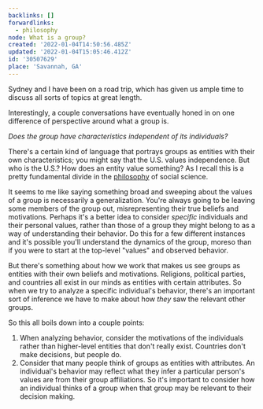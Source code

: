 ```yaml
---
backlinks: []
forwardlinks:
  - philosophy
node: What is a group?
created: '2022-01-04T14:50:56.485Z'
updated: '2022-01-04T15:05:46.412Z'
id: '30507629'
place: 'Savannah, GA'
---
```

Sydney and I have been on a road trip, which has given us ample time to discuss all sorts of topics at great length. 

Interestingly, a couple conversations have eventually honed in on one difference of perspective around what a group is. 

*Does the group have characteristics independent of its individuals?*

There's a certain kind of language that portrays groups as entities with their own characteristics; you might say that the U.S. values independence. But who is the U.S.? How does an entity value something? As I recall this is a pretty fundamental divide in the [philosophy](philosophy.md) of social science. 

It seems to me like saying something broad and sweeping about the values of a group is necessarily a generalization. You're always going to be leaving some members of the group out, misrepresenting their true beliefs and motivations. Perhaps it's a better idea to consider *specific* individuals and their personal values, rather than those of a group they might belong to as a way of understanding their behavior. Do this for a few different instances and it's possible you'll understand the dynamics of the group, moreso than if you were to start at the top-level "values" and observed behavior. 

But there's something about how we work that makes us see groups as entities with their own beliefs and motivations. Religions, political parties, and countries all exist in our minds as entities with certain attributes. So when we try to analyze a specific individual's behavior, there's an important sort of inference we have to make about how *they* saw the relevant other groups. 

So this all boils down into a couple points:

1. When analyzing behavior, consider the motivations of the individuals rather than higher-level entities that don't really exist. Countries don't make decisions, but people do. 
2. Consider that many people think of groups as entities with attributes. An individual's behavior may reflect what they infer a particular person's values are from their group affiliations. So it's important to consider how an individual thinks of a group when that group may be relevant to their decision making. 

